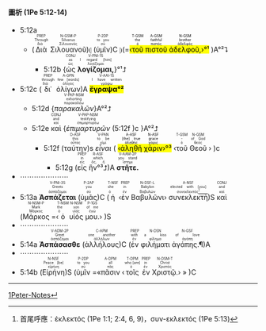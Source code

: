 #### 圖析 (1Pe 5:12-14)


- 5:12a 
	- (<RUBY><ruby><ruby>Διὰ<rt>διά</rt></ruby><rt>Through</rt></ruby><rt>PREP</rt></RUBY> <RUBY><ruby><ruby>Σιλουανοῦ<rt>Σιλουανός</rt></ruby><rt>Silvanus</rt></ruby><rt>N-GSM-P</rt></RUBY>)⦇ (<RUBY><ruby><ruby>ὑμῖν<rt>σύ</rt></ruby><rt>to you</rt></ruby><rt>P-2DP</rt></RUBY>)C ⦈(=<mark>‹<RUBY><ruby><ruby>τοῦ<rt>ὁ</rt></ruby><rt>the</rt></ruby><rt>T-GSM</rt></RUBY> <RUBY><ruby><ruby>πιστοῦ<rt>πιστός</rt></ruby><rt>faithful</rt></ruby><rt>A-GSM</rt></RUBY> <RUBY><ruby><ruby>ἀδελφοῦ,<rt>ἀδελφός</rt></ruby><rt>brother</rt></ruby><rt>N-GSM</rt></RUBY>›°¹</mark> )A°²⮧
		- 5:12b {<RUBY><ruby><ruby>ὡς<rt>ὡς</rt></ruby><rt>as</rt></ruby><rt>CONJ</rt></RUBY> <RUBY><ruby><ruby><strong>λογίζομαι,</strong><rt>λογίζομαι</rt></ruby><rt>I regard [him]</rt></ruby><rt>V-PNI-1S</rt></RUBY>}°¹⮥
- 5:12c (<RUBY><ruby><ruby>δι᾽<rt>διά</rt></ruby><rt>through</rt></ruby><rt>PREP</rt></RUBY> <RUBY><ruby><ruby>ὀλίγων<rt>ὀλίγος</rt></ruby><rt>few [words]</rt></ruby><rt>A-GPN</rt></RUBY>)A <RUBY><ruby><ruby><mark><strong>ἔγραψα°²</strong></mark><rt>γράφω</rt></ruby><rt>I have written</rt></ruby><rt>V-AAI-1S</rt></RUBY> 
	- 5:12d {<RUBY><ruby><ruby><em>παρακαλῶν</em><rt>παρακαλέω</rt></ruby><rt>exhorting</rt></ruby><rt>V-PAP-NSM</rt></RUBY>}A°²⮥
	- 5:12e <RUBY><ruby><ruby>καὶ<rt>καί</rt></ruby><rt>and</rt></ruby><rt>CONJ</rt></RUBY> {<RUBY><ruby><ruby><em>ἐπιμαρτυρῶν</em><rt>ἐπιμαρτυρέω</rt></ruby><rt>testifying</rt></ruby><rt>V-PAP-NSM</rt></RUBY> (5:12f )c }A°²⮥
		- 5:12f (<RUBY><ruby><ruby>ταύτην<rt>οὗτος</rt></ruby><rt>this</rt></ruby><rt>D-ASF</rt></RUBY>)s <RUBY><ruby><ruby><em>εἶναι</em><rt>εἰμί</rt></ruby><rt>to be</rt></ruby><rt>V-PAN</rt></RUBY> ( <mark>‹<RUBY><ruby><ruby>ἀληθῆ<rt>ἀληθής</rt></ruby><rt>[the] true</rt></ruby><rt>A-ASF</rt></RUBY> <RUBY><ruby><ruby>χάριν<rt>χάρις</rt></ruby><rt>grace</rt></ruby><rt>N-ASF</rt></RUBY>›°³</mark> ‹<RUBY><ruby><ruby>τοῦ<rt>ὁ</rt></ruby><rt>-</rt></ruby><rt>T-GSM</rt></RUBY> <RUBY><ruby><ruby>Θεοῦ<rt>θεός</rt></ruby><rt>of God</rt></ruby><rt>N-GSM</rt></RUBY> › )c
			- 5:12g (<RUBY><ruby><ruby>εἰς<rt>εἰς</rt></ruby><rt>in</rt></ruby><rt>PREP</rt></RUBY> <RUBY><ruby><ruby>ἣν°³⮥<rt>ὅς, ἥ</rt></ruby><rt>which</rt></ruby><rt>R-ASF</rt></RUBY>)A <RUBY><ruby><ruby><strong>στῆτε.</strong><rt>ἵστημι</rt></ruby><rt>you stand</rt></ruby><rt>V-AAM-2P</rt></RUBY> 
- ⋯⋯⋯⋯⋯⋯⋯
- 5:13a <RUBY><ruby><ruby><strong>Ἀσπάζεται</strong><rt>ἀσπάζομαι</rt></ruby><rt>Greets</rt></ruby><rt>V-PNI-3S</rt></RUBY> (<RUBY><ruby><ruby>ὑμᾶς<rt>σύ</rt></ruby><rt>you</rt></ruby><rt>P-2AP</rt></RUBY>)C (<RUBY><ruby><ruby>ἡ<rt>ὁ</rt></ruby><rt>she</rt></ruby><rt>T-NSF</rt></RUBY> ‹<RUBY><ruby><ruby>ἐν<rt>ἐν</rt></ruby><rt>in</rt></ruby><rt>PREP</rt></RUBY> <RUBY><ruby><ruby>Βαβυλῶνι<rt>Βαβυλών</rt></ruby><rt>Babylon</rt></ruby><rt>N-DSF-L</rt></RUBY>› <RUBY><ruby><ruby>συνεκλεκτὴ<rt>συνεκλεκτός[^1]</rt></ruby><rt>elected with [you]</rt></ruby><rt>A-NSF</rt></RUBY>)S <RUBY><ruby><ruby>καὶ<rt>καί</rt></ruby><rt>and</rt></ruby><rt>CONJ</rt></RUBY> (<RUBY><ruby><ruby>Μάρκος<rt>Μάρκος</rt></ruby><rt>Mark</rt></ruby><rt>N-NSM-P</rt></RUBY> =‹<RUBY><ruby><ruby>ὁ<rt>ὁ</rt></ruby><rt>the</rt></ruby><rt>T-NSM</rt></RUBY> <RUBY><ruby><ruby>υἱός<rt>υἱός</rt></ruby><rt>son</rt></ruby><rt>N-NSM</rt></RUBY> <RUBY><ruby><ruby>μου.<rt>ἐγώ</rt></ruby><rt>of me</rt></ruby><rt>P-1GS</rt></RUBY>› )S
- ⋯⋯⋯⋯⋯⋯⋯
- 5:14a <RUBY><ruby><ruby><strong>Ἀσπάσασθε</strong><rt>ἀσπάζομαι</rt></ruby><rt>Greet</rt></ruby><rt>V-ADM-2P</rt></RUBY> (<RUBY><ruby><ruby>ἀλλήλους<rt>ἀλλήλων</rt></ruby><rt>one another</rt></ruby><rt>C-APM</rt></RUBY>)C (<RUBY><ruby><ruby>ἐν<rt>ἐν</rt></ruby><rt>with</rt></ruby><rt>PREP</rt></RUBY> <RUBY><ruby><ruby>φιλήματι<rt>φίλημα</rt></ruby><rt>a kiss</rt></ruby><rt>N-DSN</rt></RUBY> <RUBY><ruby><ruby>ἀγάπης.¶<rt>ἀγάπη</rt></ruby><rt>of love</rt></ruby><rt>N-GSF</rt></RUBY>)A
- ⋯⋯⋯⋯⋯⋯⋯
- 5:14b (<RUBY><ruby><ruby>Εἰρήνη<rt>εἰρήνη</rt></ruby><rt>Peace [be]</rt></ruby><rt>N-NSF</rt></RUBY>)S (<RUBY><ruby><ruby>ὑμῖν<rt>σύ</rt></ruby><rt>to you</rt></ruby><rt>P-2DP</rt></RUBY> =«<RUBY><ruby><ruby>πᾶσιν<rt>πᾶς</rt></ruby><rt>all</rt></ruby><rt>A-DPM</rt></RUBY> ‹<RUBY><ruby><ruby>τοῖς<rt>ὁ</rt></ruby><rt>who [are]</rt></ruby><rt>T-DPM</rt></RUBY> <RUBY><ruby><ruby>ἐν<rt>ἐν</rt></ruby><rt>in</rt></ruby><rt>PREP</rt></RUBY> <RUBY><ruby><ruby>Χριστῷ.<rt>Χριστός</rt></ruby><rt>Christ</rt></ruby><rt>N-DSM-T</rt></RUBY>› » )C

[^1]: 首尾呼應：ἐκλεκτός (1Pe 1:1; 2:4, 6, 9)，συν-εκλεκτός (1Pe 5:13)

---
[1Peter-Notes↵](1Peter-Notes.md)
